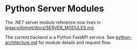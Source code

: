 # Python Server Modules

The .NET server module reference now lives in [legacy/dotnet/docs/SERVER_MODULES.md](../legacy/dotnet/docs/SERVER_MODULES.md).

The current backend is a Python FastAPI service. See [python-architecture.md](python-architecture.md) for module details and request flow.
